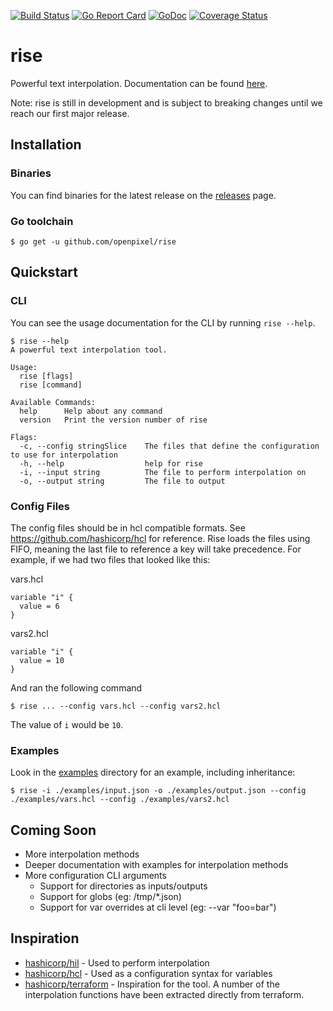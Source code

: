 [![Build Status](https://travis-ci.org/openpixel/rise.svg?branch=master)](https://travis-ci.org/openpixel/rise)
[![Go Report Card](https://goreportcard.com/badge/github.com/openpixel/rise)](https://goreportcard.com/report/github.com/openpixel/rise)
[![GoDoc](https://godoc.org/github.com/openpixel/rise?status.svg)](https://godoc.org/github.com/openpixel/rise)
[![Coverage Status](https://coveralls.io/repos/github/openpixel/rise/badge.svg?branch=master)](https://coveralls.io/github/openpixel/rise?branch=master)

# rise

Powerful text interpolation. Documentation can be found [here](https://openpixel.gitbooks.io/rise).

Note: rise is still in development and is subject to breaking changes until we reach our first major release.

## Installation

### Binaries

You can find binaries for the latest release on the [releases](https://github.com/OpenPixel/rise/releases) page.

### Go toolchain

```
$ go get -u github.com/openpixel/rise
```

## Quickstart

### CLI
You can see the usage documentation for the CLI by running `rise --help`.

```
$ rise --help
A powerful text interpolation tool.

Usage:
  rise [flags]
  rise [command]

Available Commands:
  help      Help about any command
  version   Print the version number of rise

Flags:
  -c, --config stringSlice    The files that define the configuration to use for interpolation
  -h, --help                  help for rise
  -i, --input string          The file to perform interpolation on
  -o, --output string         The file to output
```

### Config Files

The config files should be in hcl compatible formats. See https://github.com/hashicorp/hcl for reference. Rise loads the files using FIFO, meaning the last file to reference a key will take precedence. For example, if we had two files that looked like this:

vars.hcl
```
variable "i" {
  value = 6
}
```

vars2.hcl
```
variable "i" {
  value = 10
}
```

And ran the following command

```
$ rise ... --config vars.hcl --config vars2.hcl
```

The value of `i` would be `10`.

### Examples

Look in the [examples](https://github.com/OpenPixel/rise/tree/master/examples) directory for an example, including inheritance:

```
$ rise -i ./examples/input.json -o ./examples/output.json --config ./examples/vars.hcl --config ./examples/vars2.hcl
```

## Coming Soon

- More interpolation methods
- Deeper documentation with examples for interpolation methods
- More configuration CLI arguments
  - Support for directories as inputs/outputs
  - Support for globs (eg: /tmp/*.json)
  - Support for var overrides at cli level (eg: --var "foo=bar")

## Inspiration

- [hashicorp/hil](https://github.com/hashicorp/hil) - Used to perform interpolation
- [hashicorp/hcl](https://github.com/hashicorp/hcl) - Used as a configuration syntax for variables
- [hashicorp/terraform](https://github.com/hashicorp/terraform) - Inspiration for the tool. A number of the interpolation functions have been extracted directly from terraform.
